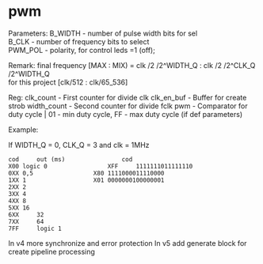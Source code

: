 # pwm
Parameters: B_WIDTH - number of pulse width bits  for sel													
	    B_CLK - number of frequency bits to select	
            PWM_POL - polarity, for control leds =1 (off);
            
Remark: final frequency [MAX : MIX) = clk /2 /2^WIDTH_Q : clk /2 /2^CLK_Q /2^WIDTH_Q	
for this project [clk/512 :  clk/65_536]
           
Reg:        clk_count - First counter for divide clk
            clk_en_buf - Buffer for create strob
            width_count - Second counter for divide fclk
            pwm - Comparator for duty cycle | 01 - min duty cycle, FF - max duty cycle (if def parameters) 
            
Example:
            
If WIDTH_Q = 0, CLK_Q = 3 and clk = 1MHz 
	
	cod 	out (ms)				cod		
	X00	logic 0					XFF  	1111111011111110
	0XX	0,5					X80	1111000011110000
	1XX	1					X01	0000000100000001
	2XX	2
	3XX	4
	4XX	8
	5XX	16
	6XX 	32
	7XX 	64
	7FF 	logic 1
  
  In v4 more synchronize and error protection 
  In v5 add generate block for create pipeline processing

